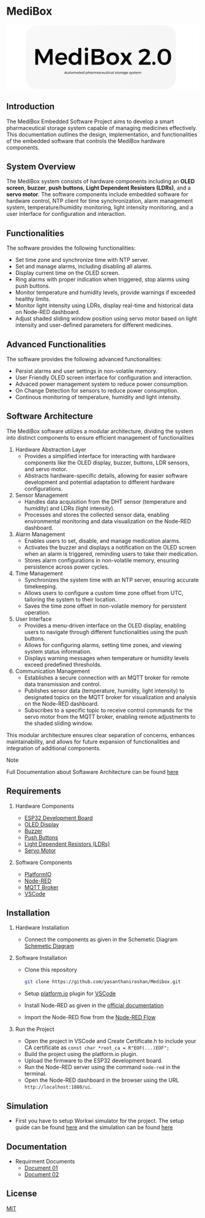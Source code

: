 # MediBox

![MediBox Logo](/Design/MediBoxLogo.png)

## Introduction

The MediBox Embedded Software Project aims to develop a smart pharmaceutical storage system capable of managing medicines effectively. This documentation outlines the design, implementation, and functionalities of the embedded software that controls the MediBox hardware components.

## System Overview

The MediBox system consists of hardware components including an **OLED screen**, **buzzer**, **push buttons**, **Light Dependent Resistors (LDRs)**, and a **servo motor**. The software components include embedded software for hardware control, NTP client for time synchronization, alarm management system, temperature/humidity monitoring, light intensity monitoring, and a user interface for configuration and interaction.

## Functionalities

The software provides the following functionalities:
- Set time zone and synchronize time with NTP server.
- Set and manage alarms, including disabling all alarms.
- Display current time on the OLED screen.
- Ring alarms with proper indication when triggered, stop alarms using push buttons.
- Monitor temperature and humidity levels, provide warnings if exceeded healthy limits.
- Monitor light intensity using LDRs, display real-time and historical data on Node-RED dashboard.
- Adjust shaded sliding window position using servo motor based on light intensity and user-defined parameters for different medicines.

## Advanced Functionalities

The software provides the following advanced functionalities:
- Persist alarms and user settings in non-volatile memory.
- User Friendly OLED screen interface for configuration and interaction.
- Advaced power management system to reduce power consumption.
- On Change Detection for sensors to reduce power consumption.
- Continous monitoring of temperature, humidity and light intensity.

## Software Architecture

The MediBox software utilizes a modular architecture, dividing the system into distinct components to ensure efficient management of functionalities
1. Hardware Abstraction Layer
    - Provides a simplified interface for interacting with hardware components like the OLED display, buzzer, buttons, LDR sensors, and servo motor.
    - Abstracts hardware-specific details, allowing for easier software development and potential adaptation to different hardware configurations.
2. Sensor Management
    - Handles data acquisition from the DHT sensor (temperature and humidity) and LDRs (light intensity).
    - Processes and stores the collected sensor data, enabling environmental monitoring and data visualization on the Node-RED dashboard.
3. Alarm Management
    - Enables users to set, disable, and manage medication alarms.
    - Activates the buzzer and displays a notification on the OLED screen when an alarm is triggered, reminding users to take their medication.
    - Stores alarm configurations in non-volatile memory, ensuring persistence across power cycles.
4. Time Management
    - Synchronizes the system time with an NTP server, ensuring accurate timekeeping.
    - Allows users to configure a custom time zone offset from UTC, tailoring the system to their location.
    - Saves the time zone offset in non-volatile memory for persistent operation.
5. User Interface
    - Provides a menu-driven interface on the OLED display, enabling users to navigate through different functionalities using the push buttons.
    - Allows for configuring alarms, setting time zones, and viewing system status information.
    - Displays warning messages when temperature or humidity levels exceed predefined thresholds.
6. Communication Management
    - Establishes a secure connection with an MQTT broker for remote data transmission and control.
    - Publishes sensor data (temperature, humidity, light intensity) to designated topics on the MQTT broker for visualization and analysis on the Node-RED dashboard.
    - Subscribes to a specific topic to receive control commands for the servo motor from the MQTT broker, enabling remote adjustments to the shaded sliding window.

This modular architecture ensures clear separation of concerns, enhances maintainability, and allows for future expansion of functionalities and integration of additional components.

> [!NOTE]
> Full Documentation about Softaware Architecture can be found [here](Docs/Software/Softaware_Architecture.md)

## Requirements

1. Hardware Components
    - [ESP32 Development Board](Design/Esp32.jpg)
    - [OLED Display](Design/ssd1306.jpeg)
    - [Buzzer](Design/Buzzer.jpeg)
    - [Push Buttons](Design/push_button.jpeg)
    - [Light Dependent Resistors (LDRs)](Design/ldr.jpeg)
    - [Servo Motor](Design/servoMotor.jpeg)

2. Software Components

    - [PlatformIO](https://platformio.org/)
    - [Node-RED](https://nodered.org/)
    - [MQTT Broker](https://mosquitto.org/)
    - [VSCode](https://code.visualstudio.com/)

## Installation

1. Hardware Installation

    - Connect the components as given in the Schemetic Diagram
    [Schemetic Diagram](Design/Medibox.png)

2. Software Installation

    - Clone this repository
        ```bash
        git clone https://github.com/yasanthaniroshan/Medibox.git
        ```
        
    - Setup [platform.io](https://platformio.org/) plugin for [VSCode](https://docs.platformio.org/en/stable/integration/ide/vscode.html#installation)

    - Install Node-RED as given in the [official documentation](https://nodered.org/docs/getting-started/)

    - Import the Node-RED flow from the [Node-RED Flow](Dashboard/dashboard.json)
  
3. Run the Project

    - Open the project in VSCode and Create Certificate.h to include your CA certificate as `const char *root_ca = R"EOF(...)EOF";`
    - Build the project using the platform.io plugin.
    - Upload the firmware to the ESP32 development board.
    - Run the Node-RED server using the command `node-red` in the terminal.
    - Open the Node-RED dashboard in the browser using the URL `http://localhost:1880/ui`.


## Simulation

- First you have to setup Workwi simulator for the project. The setup guide can be found [here](https://docs.wokwi.com/vscode/getting-started) and the simulation can be found [here](Simulation/diagram.json)

## Documentation

- Requirment Documents 
    - [Document 01](Docs/Requirements/In21-EN2853-Programming_Assignment_1.pdf)
    - [Document 02](Docs/Requirements/In21_EN2853_Programming_Assignment_2.pdf)

## License

[MIT](https://choosealicense.com/licenses/mit/)

